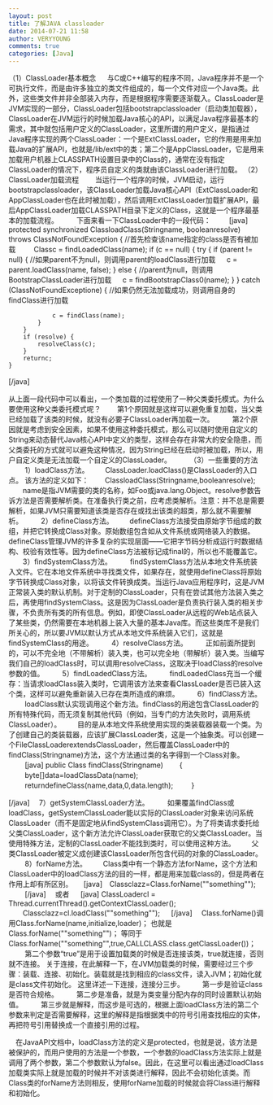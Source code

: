 ```yaml
---
layout: post
title: 了解JAVA classloader
date: 2014-07-21 11:58
author: VERYYOUNG
comments: true
categories: [Java]
---
```

（1）ClassLoader基本概念 　
与C或C++编写的程序不同，Java程序并不是一个可执行文件，而是由许多独立的类文件组成的，每一个文件对应一个Java类。此外，这些类文件并非全部装入内存，而是根据程序需要逐渐载入。ClassLoader是JVM实现的一部分，ClassLoader包括bootstrapclassloader（启动类加载器），ClassLoader在JVM运行的时候加载Java核心的API，以满足Java程序最基本的需求，其中就包括用户定义的ClassLoader，这里所谓的用户定义，是指通过Java程序实现的两个ClassLoader：一个是ExtClassLoader，它的作用是用来加载Java的扩展API，也就是/lib/ext中的类；第二个是AppClassLoader，它是用来加载用户机器上CLASSPATH设置目录中的Class的，通常在没有指定ClassLoader的情况下，程序员自定义的类就由该ClassLoader进行加载。 
（2）ClassLoader加载流程 　　当运行一个程序的时候，JVM启动，运行bootstrapclassloader，该ClassLoader加载Java核心API（ExtClassLoader和AppClassLoader也在此时被加载），然后调用ExtClassLoader加载扩展API，最后AppClassLoader加载CLASSPATH目录下定义的Class，这就是一个程序最基本的加载流程。 　　
下面来看一下ClassLoader中的一段代码： 　　
[java]
    protected synchronized ClassloadClass(Stringname, booleanresolve) throws ClassNotFoundException {
   //首先检查该name指定的class是否有被加载 　　
        Classc = findLoadedClass(name);
        if (c == null) {
            try {
                if (parent != null) { //如果parent不为null，则调用parent的loadClass进行加载 　
                    c = parent.loadClass(name, false);
                } else { //parent为null，则调用BootstrapClassLoader进行加载 　 
                    c = findBootstrapClass0(name);
                }
            } catch (ClassNotFoundExceptione) { //如果仍然无法加载成功，则调用自身的findClass进行加载 　
                
                c = findClass(name);
            }
        }
        if (resolve) {
            resolveClass(c);
        }
        returnc;
    }
[/java]　　

从上面一段代码中可以看出，一个类加载的过程使用了一种父类委托模式。为什么要使用这种父类委托模式呢？ 
　　第1个原因就是这样可以避免重复加载，当父类已经加载了该类的时候，就没有必要子ClassLoader再加载一次。 　　
    第2个原因就是考虑到安全因素，如果不使用这种委托模式，那么可以随时使用自定义的String来动态替代Java核心API中定义的类型，这样会存在非常大的安全隐患，而父类委托的方式就可以避免这种情况，因为String已经在启动时被加载，所以，用户自定义类是无法加载一个自定义的ClassLoader。 　　
（3）一些重要的方法 　
  　1）loadClass方法。 
　　ClassLoader.loadClass()是ClassLoader的入口点。
    该方法的定义如下：
    　　ClassloadClass(Stringname,booleanresolve); 
 　　name是指JVM需要的类的名称，如Foo或java.lang.Object。resolve参数告诉方法是否需要解析类。在准备执行类之前，应考虑类解析。注意：并不总是需要解析，如果JVM只需要知道该类是否存在或找出该类的超类，那么就不需要解析。 　
 　2）defineClass方法。 
　　defineClass方法接受由原始字节组成的数组，并把它转换成Class对象。原始数组包含如从文件系统或网络装入的数据。defineClass管理JVM的许多复杂的实现层面——它把字节码分析成运行时数据结构、校验有效性等。因为defineClass方法被标记成final的，所以也不能覆盖它。 　　3）findSystemClass方法。 　
　findSystemClass方法从本地文件系统装入文件。它在本地文件系统中寻找类文件，如果存在，就使用defineClass将原始字节转换成Class对象，以将该文件转换成类。当运行Java应用程序时，这是JVM正常装入类的默认机制。对于定制的ClassLoader，只有在尝试其他方法装入类之后，再使用findSystemClass。这是因为ClassLoader是负责执行装入类的相关步骤，不负责所有类的所有信息。例如，即使ClassLoader从远程的Web站点装入了某些类，仍然需要在本地机器上装入大量的基本Java库。而这些类库不是我们所关心的，所以要JVM以默认方式从本地文件系统装入它们，这就是findSystemClass的用途。 　　
4）resolveClass方法。 　　
 正如前面所提到的，可以不完全地（不带解析）装入类，也可以完全地（带解析）装入类。当编写我们自己的loadClass时，可以调用resolveClass，这取决于loadClass的resolve参数的值。 　
　5）findLoadedClass方法。 　　
findLoadedClass充当一个缓存：当请求loadClass装入类时，它调用该方法来查看ClassLoader是否已装入这个类，这样可以避免重新装入已存在类所造成的麻烦。 　
　6）findClass方法。 　　
loadClass默认实现调用这个新方法。findClass的用途包含ClassLoader的所有特殊代码，而无须复制其他代码（例如，当专门的方法失败时，调用系统ClassLoader）。
 　　目的是从本地文件系统使用实现的类装载器装载一个类。为了创建自己的类装载器，应该扩展ClassLoader类，这是一个抽象类。可以创建一个FileClassLoaderextendsClassLoader，然后覆盖ClassLoader中的findClass(Stringname)方法，这个方法通过类的名字得到一个Class对象。 　　
 [java]
  public Class findClass(Stringname) 　　{ 　
   　byte[]data=loadClassData(name); 　　
     returndefineClass(name,data,0,data.length); 　　
} 　

[/java]
　7）getSystemClassLoader方法。 　
　如果覆盖findClass或loadClass，getSystemClassLoader能以实际的ClassLoader对象来访问系统ClassLoader（而不是固定地从findSystemClass调用它）。为了将类请求委托给父类ClassLoader，这个新方法允许ClassLoader获取它的父类ClassLoader。当使用特殊方法，定制的ClassLoader不能找到类时，可以使用这种方法。 
　　父类ClassLoader被定义成创建该ClassLoader所包含代码的对象的ClassLoader。 　　
8）forName方法。 
　　Class类中有一个静态方法forName，这个方法和ClassLoader中的loadClass方法的目的一样，都是用来加载class的，但是两者在作用上却有所区别。 　
    [java]　Classclazz=Class.forName(&quot;&quot;something&quot;&quot;); 　　 [/java]　
      或者 　
 [java]
   ClassLoadercl = Thread.currentThread().getContextClassLoader(); 
　　Classclazz=cl.loadClass(&quot;&quot;something&quot;&quot;); 　
   [/java]
　Class.forName()调用Class.forName(name,initialize,loader)；
  也就是Class.forName(""something"")；
 等同于Class.forName(""something"",true,CALLCLASS.class.getClassLoader())； 　
　第二个参数“true”是用于设置加载类的时候是否连接该类，true就连接，否则就不连接。
  关于连接，在此解释一下，在JVM加载类的时候，需要经过三个步骤：装载、连接、初始化。装载就是找到相应的class文件，读入JVM；初始化就是class文件初始化。
  这里详述一下连接，连接分三步。 　　
  第一步是验证class是否符合规格。 　
　第二步是准备，就是为类变量分配内存的同时设置默认初始值。 　　
  第三步就是解释，而这步是可选的，根据上面loadClass方法的第二个参数来判定是否需要解释，这里的解释是指根据类中的符号引用查找相应的实体，再把符号引用替换成一个直接引用的过程。 　

　在JavaAPI文档中，loadClass方法的定义是protected，也就是说，该方法是被保护的，而用户使用的方法是一个参数，一个参数的loadClass方法实际上就是调用了两个参数，第二个参数默认为false。因此，在这里可以看出通过loadClass加载类实际上就是加载的时候并不对该类进行解释，因此不会初始化该类。而Class类的forName方法则相反，使用forName加载的时候就会将Class进行解释和初始化。 　　
